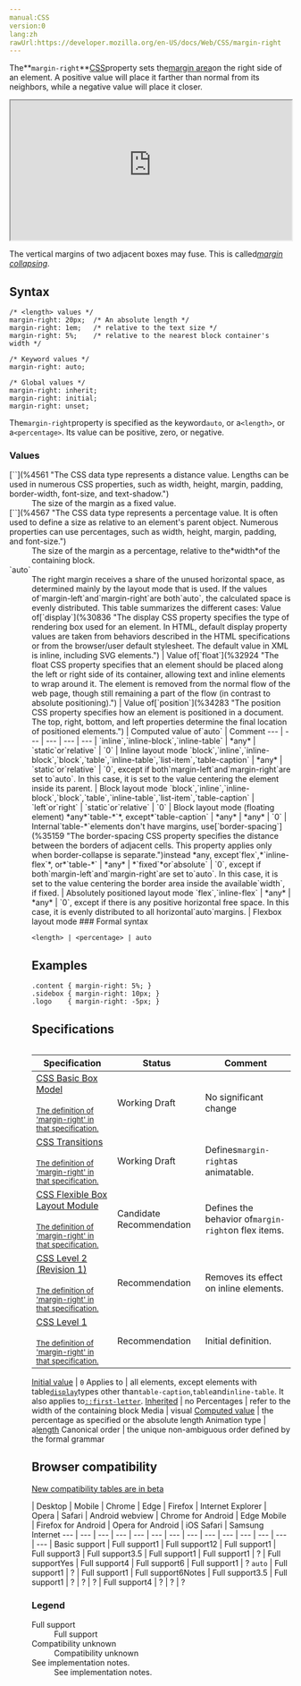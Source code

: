 ```yaml
---
manual:CSS
version:0
lang:zh
rawUrl:https://developer.mozilla.org/en-US/docs/Web/CSS/margin-right
---
```






The**`margin-right`**[CSS](%35158 "CSS")property sets the[margin area](%32859 "")on the right side of an element. A positive value will place it farther than normal from its neighbors, while a negative value will place it closer.

<iframe src='https://interactive-examples.mdn.mozilla.net/pages/css/margin-right.html' width='100%' height='250'></iframe>


The vertical margins of two adjacent boxes may fuse. This is called[*margin collapsing*](%29368 "/en-US/docs/CSS/margin_collapsing").


## Syntax<a name="Syntax"></a>

```
/* <length> values */
margin-right: 20px;  /* An absolute length */
margin-right: 1em;   /* relative to the text size */
margin-right: 5%;    /* relative to the nearest block container's width */

/* Keyword values */
margin-right: auto;

/* Global values */
margin-right: inherit;
margin-right: initial;
margin-right: unset;
```


The`margin-right`property is specified as the keyword`auto`, or a`<length>`, or a`<percentage>`. Its value can be positive, zero, or negative.


### Values<a name="Values"></a>
<dl><dt id=''>[`<length>`](%4561 "The <length> CSS data type represents a distance value. Lengths can be used in numerous CSS properties, such as width, height, margin, padding, border-width, font-size, and text-shadow.")</dt><dd>The size of the margin as a fixed value.</dd><dt id=''>[`<percentage>`](%4567 "The <percentage> CSS data type represents a percentage value. It is often used to define a size as relative to an element's parent object. Numerous properties can use percentages, such as width, height, margin, padding, and font-size.")</dt><dd>The size of the margin as a percentage, relative to the*width*of the containing block.</dd><dt id=''>`auto`</dt><dd>The right margin receives a share of the unused horizontal space, as determined mainly by the layout mode that is used. If the values of`margin-left`and`margin-right`are both`auto`, the calculated space is evenly distributed. This table summarizes the different cases:
Value of[`display`](%30836 "The display CSS property specifies the type of rendering box used for an element. In HTML, default display property values are taken from behaviors described in the HTML specifications or from the browser/user default stylesheet. The default value in XML is inline, including SVG elements.") | Value of[`float`](%32924 "The float CSS property specifies that an element should be placed along the left or right side of its container, allowing text and inline elements to wrap around it. The element is removed from the normal flow of the web page, though still remaining a part of the flow (in contrast to absolute positioning).") | Value of[`position`](%34283 "The position CSS property specifies how an element is positioned in a document. The top, right, bottom, and left properties determine the final location of positioned elements.") | Computed value of`auto` | Comment 
 ---  |  ---  |  ---  |  ---  |  ---  | 
`inline`,`inline-block`,`inline-table` | *any* | `static`or`relative` | `0` | Inline layout mode 
`block`,`inline`,`inline-block`,`block`,`table`,`inline-table`,`list-item`,`table-caption` | *any* | `static`or`relative` | `0`, except if both`margin-left`and`margin-right`are set to`auto`. In this case, it is set to the value centering the element inside its parent. | Block layout mode 
`block`,`inline`,`inline-block`,`block`,`table`,`inline-table`,`list-item`,`table-caption` | `left`or`right` | `static`or`relative` | `0` | Block layout mode (floating element) 
*any*`table-*`*, except*`table-caption` | *any* | *any* | `0` | Internal`table-*`elements don&#39;t have margins, use[`border-spacing`](%35159 "The border-spacing CSS property specifies the distance between the borders of adjacent <table> cells. This property applies only when border-collapse is separate.")instead 
*any, except`flex`,*`inline-flex`*, or*`table-*` | *any* | *`fixed`*or`absolute` | `0`, except if both`margin-left`and`margin-right`are set to`auto`. In this case, it is set to the value centering the border area inside the available`width`, if fixed. | Absolutely positioned layout mode 
`flex`,`inline-flex` | *any* | *any* | `0`, except if there is any positive horizontal free space. In this case, it is evenly distributed to all horizontal`auto`margins. | Flexbox layout mode 

</dd></dl>
### Formal syntax<a name="Formal_syntax"></a>

```
<length> | <percentage> | auto
```

## Examples<a name="Examples"></a>

```
.content { margin-right: 5%; }
.sidebox { margin-right: 10px; }
.logo    { margin-right: -5px; }
```

## Specifications<a name="Specifications"></a>

Specification | Status | Comment 
 ---  |  ---  |  ---  | 
[CSS Basic Box Model<br></br><small>The definition of &#39;margin-right&#39; in that specification.</small>](%30896 "") | Working Draft | No significant change 
[CSS Transitions<br></br><small>The definition of &#39;margin-right&#39; in that specification.</small>](%29205 "") | Working Draft | Defines`margin-right`as animatable. 
[CSS Flexible Box Layout Module<br></br><small>The definition of &#39;margin-right&#39; in that specification.</small>](%30897 "") | Candidate Recommendation | Defines the behavior of`margin-right`on flex items. 
[CSS Level 2 (Revision 1)<br></br><small>The definition of &#39;margin-right&#39; in that specification.</small>](%30839 "") | Recommendation | Removes its effect on inline elements. 
[CSS Level 1<br></br><small>The definition of &#39;margin-right&#39; in that specification.</small>](%30905 "") | Recommendation | Initial definition. 


[Initial value](%28552 "") | `0` 
Applies to | all elements, except elements with table[`display`](%30836 "The display CSS property specifies the type of rendering box used for an element. In HTML, default display property values are taken from behaviors described in the HTML specifications or from the browser/user default stylesheet. The default value in XML is inline, including SVG elements.")types other than`table-caption`,`table`and`inline-table`. It also applies to[`::first-letter`](%28553 "The ::first-letter CSS pseudo-element applies styles to the first letter of the first line of a block-level element, but only when not preceded by other content (such as images or inline tables)."). 
[Inherited](%28555 "") | no 
Percentages | refer to the width of the containing block 
Media | visual 
[Computed value](%28556 "") | the percentage as specified or the absolute length 
Animation type | a[length](%28692 "Values of the <length> CSS data type are interpolated as real, floating-point numbers.") 
Canonical order | the unique non-ambiguous order defined by the formal grammar 


## Browser compatibility<a name="Browser_Compatibility"></a>
[New compatibility tables are in beta<i></i>](%3360 "")

 | <abbr>Desktop<i></i></abbr> | <abbr>Mobile<i></i></abbr> 
 | <abbr>Chrome<i></i></abbr> | <abbr>Edge<i></i></abbr> | <abbr>Firefox<i></i></abbr> | <abbr>Internet Explorer<i></i></abbr> | <abbr>Opera<i></i></abbr> | <abbr>Safari<i></i></abbr> | <abbr>Android webview<i></i></abbr> | <abbr>Chrome for Android<i></i></abbr> | <abbr>Edge Mobile<i></i></abbr> | <abbr>Firefox for Android<i></i></abbr> | <abbr>Opera for Android<i></i></abbr> | <abbr>iOS Safari<i></i></abbr> | <abbr>Samsung Internet<i></i></abbr> 
 ---  |  ---  |  ---  |  ---  |  ---  |  ---  |  ---  |  ---  |  ---  |  ---  |  ---  |  ---  |  ---  |  ---  | 
Basic support | <abbr>Full support</abbr>1 | <abbr>Full support</abbr>12 | <abbr>Full support</abbr>1 | <abbr>Full support</abbr>3 | <abbr>Full support</abbr>3.5 | <abbr>Full support</abbr>1 | <abbr>Full support</abbr>1 | <abbr>?</abbr> | <abbr>Full support</abbr>Yes | <abbr>Full support</abbr>4 | <abbr>Full support</abbr>6 | <abbr>Full support</abbr>1 | <abbr>?</abbr> 
`auto` | <abbr>Full support</abbr>1 | <abbr>?</abbr> | <abbr>Full support</abbr>1 | <abbr>Full support</abbr>6<abbr>Notes<i></i></abbr> | <abbr>Full support</abbr>3.5 | <abbr>Full support</abbr>1 | <abbr>?</abbr> | <abbr>?</abbr> | <abbr>?</abbr> | <abbr>Full support</abbr>4 | <abbr>?</abbr> | <abbr>?</abbr> | <abbr>?</abbr> 


### Legend<a name="Legend"></a>
<dl><dt id=''><abbr>Full support</abbr></dt><dd>Full support</dd><dt id=''><abbr>Compatibility unknown</abbr></dt><dd>Compatibility unknown</dd><dt id=''><abbr>See implementation notes.<i></i></abbr></dt><dd>See implementation notes.</dd></dl>



